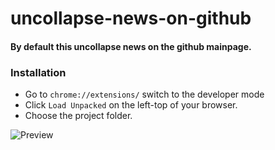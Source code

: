 # uncollapse-news-on-github
#### By default this uncollapse news on the github mainpage.

### Installation
* Go to `chrome://extensions/` switch to the developer mode
* Click `Load Unpacked` on the left-top of your browser.
* Choose the project folder.

![Preview](https://github.com/okanisildur/uncollapse-news-on-github/blob/master/resources/screenshot.png)
